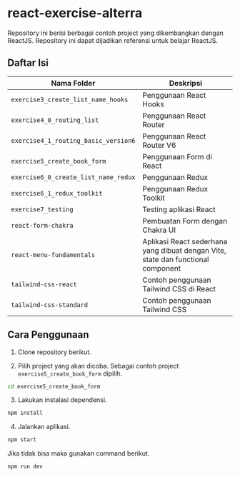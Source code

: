 # react-exercise-alterra

Repository ini berisi berbagai contoh project yang dikembangkan dengan ReactJS. Repository ini dapat dijadikan referensi untuk belajar ReactJS.

## Daftar Isi

| **Nama Folder**                      | **Deskripsi**                                                                    |
| ------------------------------------ | -------------------------------------------------------------------------------- |
| `exercise3_create_list_name_hooks`   | Penggunaan React Hooks                                                           |
| `exercise4_0_routing_list`           | Penggunaan React Router                                                          |
| `exercise4_1_routing_basic_version6` | Penggunaan React Router V6                                                       |
| `exercise5_create_book_form`         | Penggunaan Form di React                                                         |
| `exercise6_0_create_list_name_redux` | Penggunaan Redux                                                                 |
| `exercise6_1_redux_toolkit`          | Penggunaan Redux Toolkit                                                         |
| `exercise7_testing`                  | Testing aplikasi React                                                           |
| `react-form-chakra`                  | Pembuatan Form dengan Chakra UI                                                  |
| `react-menu-fundamentals`            | Aplikasi React sederhana yang dibuat dengan Vite, state dan functional component |
| `tailwind-css-react`                 | Contoh penggunaan Tailwind CSS di React                                          |
| `tailwind-css-standard`              | Contoh penggunaan Tailwind CSS                                                   |

## Cara Penggunaan

1. Clone repository berikut.

2. Pilih project yang akan dicoba. Sebagai contoh project `exercise5_create_book_form` dipilih.

```sh
cd exercise5_create_book_form
```

3. Lakukan instalasi dependensi.

```sh
npm install
```

4. Jalankan aplikasi.

```sh
npm start
```

Jika tidak bisa maka gunakan command berikut.

```sh
npm run dev
```

